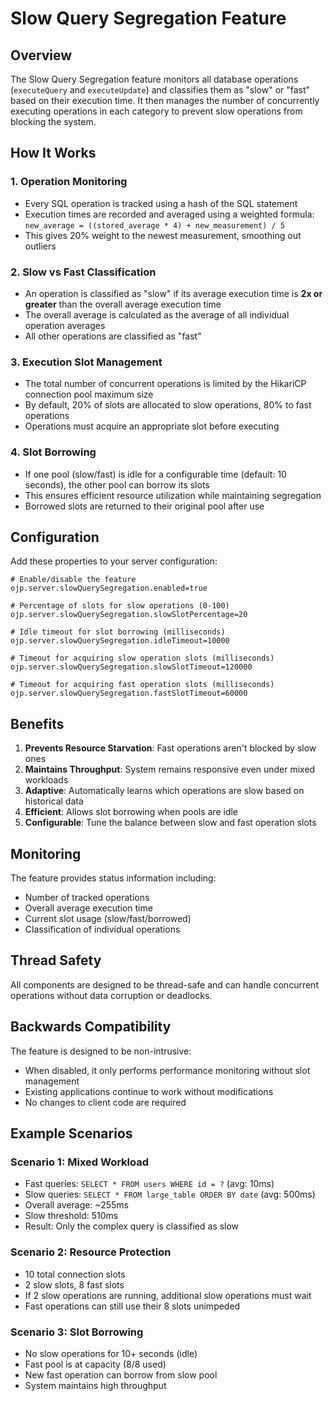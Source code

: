# Slow Query Segregation Feature

## Overview

The Slow Query Segregation feature monitors all database operations (`executeQuery` and `executeUpdate`) and classifies them as "slow" or "fast" based on their execution time. It then manages the number of concurrently executing operations in each category to prevent slow operations from blocking the system.

## How It Works

### 1. Operation Monitoring
- Every SQL operation is tracked using a hash of the SQL statement
- Execution times are recorded and averaged using a weighted formula: `new_average = ((stored_average * 4) + new_measurement) / 5`
- This gives 20% weight to the newest measurement, smoothing out outliers

### 2. Slow vs Fast Classification
- An operation is classified as "slow" if its average execution time is **2x or greater** than the overall average execution time
- The overall average is calculated as the average of all individual operation averages
- All other operations are classified as "fast"

### 3. Execution Slot Management
- The total number of concurrent operations is limited by the HikariCP connection pool maximum size
- By default, 20% of slots are allocated to slow operations, 80% to fast operations
- Operations must acquire an appropriate slot before executing

### 4. Slot Borrowing
- If one pool (slow/fast) is idle for a configurable time (default: 10 seconds), the other pool can borrow its slots
- This ensures efficient resource utilization while maintaining segregation
- Borrowed slots are returned to their original pool after use

## Configuration

Add these properties to your server configuration:

```properties
# Enable/disable the feature
ojp.server.slowQuerySegregation.enabled=true

# Percentage of slots for slow operations (0-100)
ojp.server.slowQuerySegregation.slowSlotPercentage=20

# Idle timeout for slot borrowing (milliseconds)
ojp.server.slowQuerySegregation.idleTimeout=10000

# Timeout for acquiring slow operation slots (milliseconds)
ojp.server.slowQuerySegregation.slowSlotTimeout=120000

# Timeout for acquiring fast operation slots (milliseconds)
ojp.server.slowQuerySegregation.fastSlotTimeout=60000
```

## Benefits

1. **Prevents Resource Starvation**: Fast operations aren't blocked by slow ones
2. **Maintains Throughput**: System remains responsive even under mixed workloads
3. **Adaptive**: Automatically learns which operations are slow based on historical data
4. **Efficient**: Allows slot borrowing when pools are idle
5. **Configurable**: Tune the balance between slow and fast operation slots

## Monitoring

The feature provides status information including:
- Number of tracked operations
- Overall average execution time
- Current slot usage (slow/fast/borrowed)
- Classification of individual operations

## Thread Safety

All components are designed to be thread-safe and can handle concurrent operations without data corruption or deadlocks.

## Backwards Compatibility

The feature is designed to be non-intrusive:
- When disabled, it only performs performance monitoring without slot management
- Existing applications continue to work without modifications
- No changes to client code are required

## Example Scenarios

### Scenario 1: Mixed Workload
- Fast queries: `SELECT * FROM users WHERE id = ?` (avg: 10ms)
- Slow queries: `SELECT * FROM large_table ORDER BY date` (avg: 500ms)
- Overall average: ~255ms
- Slow threshold: 510ms
- Result: Only the complex query is classified as slow

### Scenario 2: Resource Protection
- 10 total connection slots
- 2 slow slots, 8 fast slots
- If 2 slow operations are running, additional slow operations must wait
- Fast operations can still use their 8 slots unimpeded

### Scenario 3: Slot Borrowing
- No slow operations for 10+ seconds (idle)
- Fast pool is at capacity (8/8 used)
- New fast operation can borrow from slow pool
- System maintains high throughput